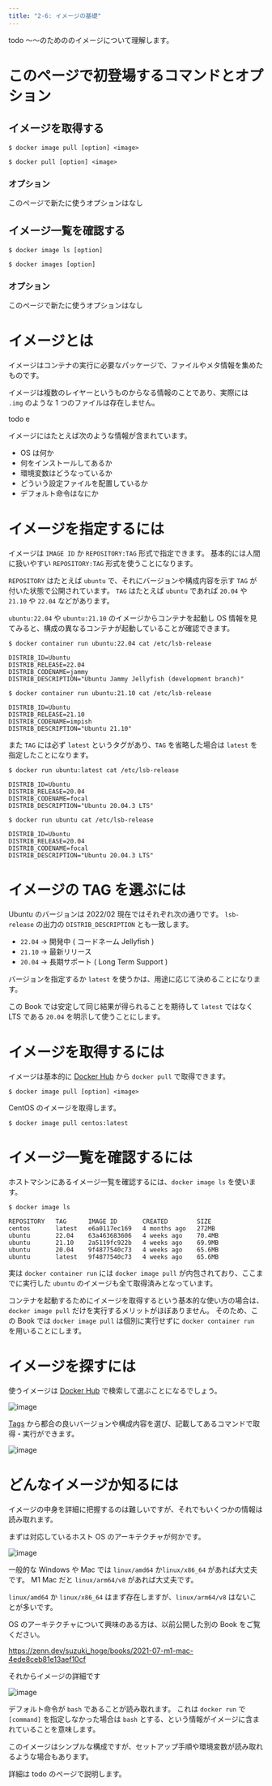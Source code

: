 ```yaml
---
title: "2-6: イメージの基礎"
---
```


todo 〜〜のためののイメージについて理解します。

# このページで初登場するコマンドとオプション
## イメージを取得する
```:新コマンド
$ docker image pull [option] <image>
```

```:旧コマンド
$ docker pull [option] <image>
```

### オプション
このページで新たに使うオプションはなし

## イメージ一覧を確認する
```:新コマンド
$ docker image ls [option]
```

```:旧コマンド
$ docker images [option]
```

### オプション
このページで新たに使うオプションはなし

# イメージとは
イメージはコンテナの実行に必要なパッケージで、ファイルやメタ情報を集めたものです。

イメージは複数のレイヤーというものからなる情報のことであり、実際には `.img` のような 1 つのファイルは存在しません。

todo e

イメージにはたとえば次のような情報が含まれています。

- OS は何か
- 何をインストールしてあるか
- 環境変数はどうなっているか
- どういう設定ファイルを配置しているか
- デフォルト命令はなにか

# イメージを指定するには
イメージは `IMAGE ID` か `REPOSITORY:TAG` 形式で指定できます。
基本的には人間に扱いやすい `REPOSITORY:TAG` 形式を使うことになります。

`REPOSITORY` はたとえば `ubuntu` で、それにバージョンや構成内容を示す `TAG` が付いた状態で公開されています。
`TAG` はたとえば `ubuntu` であれば `20.04` や `21.10` や `22.04` などがあります。

`ubuntu:22.04` や `ubuntu:21.10` のイメージからコンテナを起動し OS 情報を見てみると、構成の異なるコンテナが起動していることが確認できます。

```:Host Machine
$ docker container run ubuntu:22.04 cat /etc/lsb-release

DISTRIB_ID=Ubuntu
DISTRIB_RELEASE=22.04
DISTRIB_CODENAME=jammy
DISTRIB_DESCRIPTION="Ubuntu Jammy Jellyfish (development branch)"
```

```:Host Machine
$ docker container run ubuntu:21.10 cat /etc/lsb-release

DISTRIB_ID=Ubuntu
DISTRIB_RELEASE=21.10
DISTRIB_CODENAME=impish
DISTRIB_DESCRIPTION="Ubuntu 21.10"
```

また `TAG` には必ず `latest` というタグがあり、`TAG` を省略した場合は `latest` を指定したことになります。

```:Host Name
$ docker run ubuntu:latest cat /etc/lsb-release

DISTRIB_ID=Ubuntu
DISTRIB_RELEASE=20.04
DISTRIB_CODENAME=focal
DISTRIB_DESCRIPTION="Ubuntu 20.04.3 LTS"
```

```:Host Name
$ docker run ubuntu cat /etc/lsb-release

DISTRIB_ID=Ubuntu
DISTRIB_RELEASE=20.04
DISTRIB_CODENAME=focal
DISTRIB_DESCRIPTION="Ubuntu 20.04.3 LTS"
```

# イメージの TAG を選ぶには
Ubuntu のバージョンは  2022/02 現在ではそれぞれ次の通りです。
`lsb-release` の出力の `DISTRIB_DESCRIPTION` とも一致します。

- `22.04` → 開発中 ( コードネーム Jellyfish )
- `21.10` → 最新リリース
- `20.04` → 長期サポート ( Long Term Support )

バージョンを指定するか `latest` を使うかは、用途に応じて決めることになります。

この Book では安定して同じ結果が得られることを期待して `latest` ではなく LTS である `20.04` を明示して使うことにします。

# イメージを取得するには
イメージは基本的に [Docker Hub](https://hub.docker.com/) から `docker pull` で取得できます。

```:新コマンド
$ docker image pull [option] <image>
```

CentOS のイメージを取得します。

```:Host Machine
$ docker image pull centos:latest
```

# イメージ一覧を確認するには
ホストマシンにあるイメージ一覧を確認するには、`docker image ls` を使います。

```:Host Machine
$ docker image ls

REPOSITORY   TAG      IMAGE ID       CREATED        SIZE
centos       latest   e6a0117ec169   4 months ago   272MB
ubuntu       22.04    63a463683606   4 weeks ago    70.4MB
ubuntu       21.10    2a5119fc922b   4 weeks ago    69.9MB
ubuntu       20.04    9f4877540c73   4 weeks ago    65.6MB
ubuntu       latest   9f4877540c73   4 weeks ago    65.6MB
```

実は `docker container run` には `docker image pull` が内包されており、ここまでに実行した `ubuntu` のイメージも全て取得済みとなっています。

コンテナを起動するためにイメージを取得するという基本的な使い方の場合は、`docker image pull` だけを実行するメリットがほぼありません。
そのため、この Book では `docker image pull` は個別に実行せずに `docker container run` を用いることにします。

# イメージを探すには
使うイメージは [Docker Hub](https://hub.docker.com/) で検索して選ぶことになるでしょう。

![image](/images/docker-hub-ubuntu-search.png)

[Tags](https://hub.docker.com/_/ubuntu?tab=tags) から都合の良いバージョンや構成内容を選び、記載してあるコマンドで取得・実行ができます。

![image](/images/docker-hub-ubuntu-tags.png)

# どんなイメージか知るには
イメージの中身を詳細に把握するのは難しいですが、それでもいくつかの情報は読み取れます。

まずは対応しているホスト OS のアーキテクチャが何かです。

![image](/images/docker-hub-ubuntu-archs.png)

一般的な Windows や Mac では `linux/amd64` か`linux/x86_64` があれば大丈夫です。
M1 Mac だと `linux/arm64/v8` があれば大丈夫です。

`linux/amd64` か `linux/x86_64` はまず存在しますが、`linux/arm64/v8` はないことが多いです。

OS のアーキテクチャについて興味のある方は、以前公開した別の Book をご覧ください。

https://zenn.dev/suzuki_hoge/books/2021-07-m1-mac-4ede8ceb81e13aef10cf

それからイメージの詳細です

![image](/images/docker-hub-ubuntu-cmd.png)

デフォルト命令が `bash` であることが読み取れます。
これは `docker run` で `[command]` を指定しなかった場合は `bash` とする、という情報がイメージに含まれていることを意味します。

このイメージはシンプルな構成ですが、セットアップ手順や環境変数が読み取れるような場合もあります。

詳細は todo のページで説明します。
